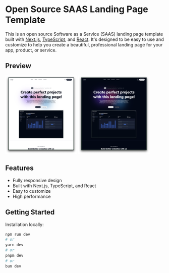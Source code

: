 # Open Source SAAS Landing Page Template

This is an open source Software as a Service (SAAS) landing page template built with [Next.js](https://nextjs.org/), [TypeScript](https://www.typescriptlang.org/), and [React](https://reactjs.org/). It's designed to be easy to use and customize to help you create a beautiful, professional landing page for your app, product, or service.

## Preview

<div>
  <img src="./Light-mode-screenshot.png" width="45%" />
  <img src="./Dark-mode-screenshot.png" width="45%" /> 
</div>

## Features

- Fully responsive design
- Built with Next.js, TypeScript, and React
- Easy to customize
- High performance

## Getting Started

Installation locally:

```bash
npm run dev
# or
yarn dev
# or
pnpm dev
# or
bun dev
```
